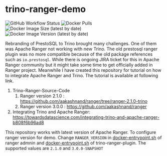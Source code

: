 # trino-ranger-demo
![GitHub Workflow Status](https://img.shields.io/github/workflow/status/aakashnand/trino-ranger-demo/ci?label=image%20build&logo=docker) ![Docker Pulls](https://img.shields.io/docker/pulls/aakashnand/trino-ranger-demo)
![Docker Image Size (latest by date)](https://img.shields.io/docker/image-size/aakashnand/trino-ranger-demo)
![Docker Image Version (latest by date)](https://img.shields.io/docker/v/aakashnand/trino-ranger-demo)

Rebranding of PrestoSQL to Trino brought many challenges. One of them was Apache Ranger not working with new Trino. 
The old prestosql ranger plugin was no more compatible because of the old package references such as `io.prestosql`.
While there is ongoing JIRA ticket for this in Apache Ranger community but it might take some time to get officially added 
in Ranger project. Meanwhile I have created this repository for tutorial on how to integrate Apache Ranger and Trino. The
tutorial is available at following link.

1. Trino-Ranger-Source-Code
   1.  Ranger version 2.1.0 : https://github.com/aakashnand/ranger/tree/ranger-2.1.0-trino
   2.  Ranger version 3.0.0 : https://github.com/aakashnand/ranger
2. Integrating Trino and Apache Ranger: https://towardsdatascience.com/integrating-trino-and-apache-ranger-b808f6b96ad8

This repository works with latest version of Apache Ranger. To configure ranger version for demo. Change `RANGER_VERSION` in 
[docker-entrypoint.sh](./ranger-admin/docker-entrypoint.sh) of ranger admnin and [docker-entrypoint.sh](./trino/docker-entrypoint.sh) of trino-ranger-plugin. The supported values are `2.1.0` and `3.0.0-SNAPSHOT`